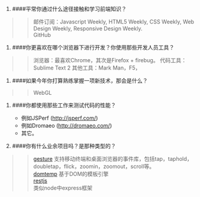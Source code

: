 1. ####平常你通过什么途径接触和学习前端知识？
>> 邮件订阅：Javascript Weekly, HTML5 Weekly, CSS Weekly, Web Design Weekly, Responsive Design Weekly.  
>> GitHub
>> 

1. ####你更喜欢在哪个浏览器下进行开发？你使用那些开发人员工具？
>> 浏览器：最喜欢Chrome，其次是Firefox + firebug。
>> 代码工具：Sublime Text 2
>> 其他工具：Mark Man，F5，

1. ####如果今年你打算熟练掌握一项新技术，那会是什么？
>> WebGL

1. ####你都使用那些工作来测试代码的性能？
    * 例如JSPerf (http://jsperf.com/)
    * 例如Dromaeo (http://dromaeo.com/) 
    * 其它。

1. ####你有什么业余项目吗？是那种类型的？  
>>[gesture](https://github.com/lichangwei/gesture) 
>>         支持移动终端和桌面浏览器的事件库，包括tap，taphold，doubletap，flick，zoomin，zoomout，scroll等。  
>>[domtemp](https://github.com/lichangwei/domtemp) 
>>         基于DOM的模板引擎  
>>[restjs](https://github.com/lichangwei/restjs)  
>>         类似node中express框架
     